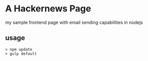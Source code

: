 # A Hackernews Page

my sample frontend page with email sending capabilities in nodejs

## usage
``` 
> npm update
> gulp default

```
